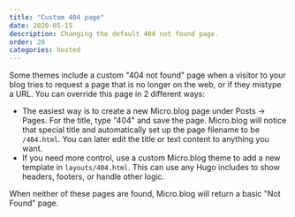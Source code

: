 ```yaml
---
title: "Custom 404 page"
date: 2020-05-15
description: Changing the default 404 not found page.
order: 20
categories: hosted
---
```


Some themes include a custom "404 not found" page when a visitor to your blog tries to request a page that is no longer on the web, or if they mistype a URL. You can override this page in 2 different ways:

* The easiest way is to create a new Micro.blog page under Posts → Pages. For the title, type "404" and save the page. Micro.blog will notice that special title and automatically set up the page filename to be `/404.html`. You can later edit the title or text content to anything you want.
* If you need more control, use a custom Micro.blog theme to add a new template in `layouts/404.html`. This can use any Hugo includes to show headers, footers, or handle other logic.

When neither of these pages are found, Micro.blog will return a basic "Not Found" page.
